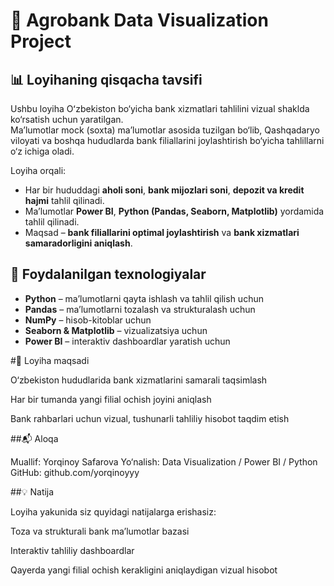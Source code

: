 # 🌾 Agrobank Data Visualization Project

## 📊 Loyihaning qisqacha tavsifi
Ushbu loyiha Oʻzbekiston bo‘yicha bank xizmatlari tahlilini vizual shaklda ko‘rsatish uchun yaratilgan.  
Ma’lumotlar mock (soxta) ma’lumotlar asosida tuzilgan bo‘lib, Qashqadaryo viloyati va boshqa hududlarda bank filiallarini joylashtirish bo‘yicha tahlillarni o‘z ichiga oladi.  

Loyiha orqali:
- Har bir hududdagi **aholi soni**, **bank mijozlari soni**, **depozit va kredit hajmi** tahlil qilinadi.  
- Ma’lumotlar **Power BI**, **Python (Pandas, Seaborn, Matplotlib)** yordamida tahlil qilinadi.  
- Maqsad – **bank filiallarini optimal joylashtirish** va **bank xizmatlari samaradorligini aniqlash**.


## 🧠 Foydalanilgan texnologiyalar
- **Python** – ma’lumotlarni qayta ishlash va tahlil qilish uchun  
- **Pandas** – ma’lumotlarni tozalash va strukturalash uchun  
- **NumPy** – hisob-kitoblar uchun  
- **Seaborn & Matplotlib** – vizualizatsiya uchun  
- **Power BI** – interaktiv dashboardlar yaratish uchun

  
#🏦 Loyiha maqsadi

O‘zbekiston hududlarida bank xizmatlarini samarali taqsimlash

Har bir tumanda yangi filial ochish joyini aniqlash

Bank rahbarlari uchun vizual, tushunarli tahliliy hisobot taqdim etish

##📬 Aloqa

Muallif: Yorqinoy Safarova
Yo‘nalish: Data Visualization / Power BI / Python
GitHub: github.com/yorqinoyyy

##💡 Natija

Loyiha yakunida siz quyidagi natijalarga erishasiz:

Toza va strukturali bank ma’lumotlar bazasi

Interaktiv tahliliy dashboardlar

Qayerda yangi filial ochish kerakligini aniqlaydigan vizual hisobot
